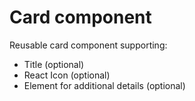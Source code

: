 # Card component

Reusable card component supporting:

* Title (optional)
* React Icon (optional)
* Element for additional details (optional)

